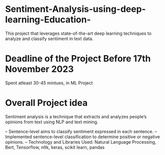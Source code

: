 # Sentiment-Analysis-using-deep-learning-Education-
This project that leverages state-of-the-art deep learning techniques to analyze and classify sentiment in text data. 

# Deadline of the Project Before 17th November 2023
Spent atleast 30-45 mintues, in ML Project

# Overall Project idea 
Sentiment analysis is a technique that extracts and analyzes people’s opinions from text using NLP and text mining.

– Sentence-level aims to classify sentiment expressed in each sentence.
– Implemented sentence-level classification to determine positive or negative opinions.
– Technology and Libraries Used: Natural Language Processing, Bert, Tensorflow, nltk, keras, scikit learn, pandas
